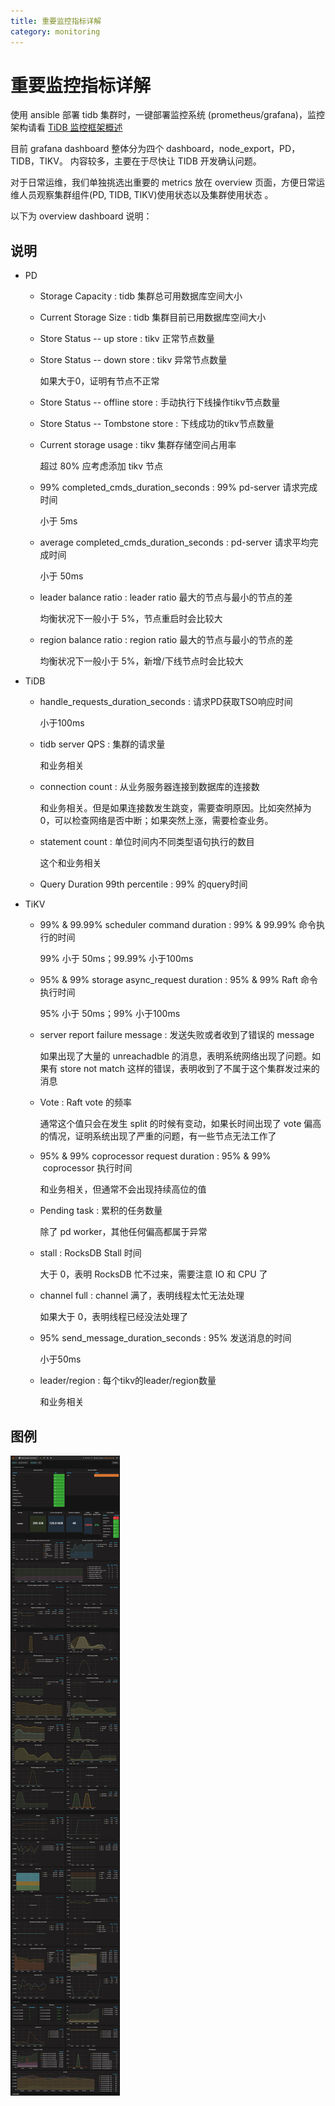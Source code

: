 ```yaml
---
title: 重要监控指标详解
category: monitoring
---
```


# 重要监控指标详解

使用 ansible 部署 tidb 集群时，一键部署监控系统 (prometheus/grafana)，监控架构请看 [TiDB 监控框架概述](monitor-overview.md)

目前 grafana dashboard 整体分为四个 dashboard，node_export，PD，TIDB，TIKV。 内容较多，主要在于尽快让 TIDB 开发确认问题。

对于日常运维，我们单独挑选出重要的 metrics 放在 overview 页面，方便日常运维人员观察集群组件(PD, TIDB, TIKV)使用状态以及集群使用状态 。

以下为 overview dashboard 说明：

## 说明

-   PD
    -   Storage Capacity   :   tidb 集群总可用数据库空间大小
    -   Current Storage Size   :   tidb 集群目前已用数据库空间大小
    -   Store Status  -- up store   :   tikv 正常节点数量
    -   Store Status  -- down store   :   tikv 异常节点数量

        如果大于0，证明有节点不正常
    -   Store Status  -- offline store   :   手动执行下线操作tikv节点数量
    -   Store Status  -- Tombstone store   :   下线成功的tikv节点数量
    -   Current storage usage   :   tikv 集群存储空间占用率

        超过 80% 应考虑添加 tikv 节点
    -   99% completed_cmds_duration_seconds   :   99% pd-server 请求完成时间

        小于 5ms
    -   average completed_cmds_duration_seconds   :   pd-server 请求平均完成时间

        小于 50ms
    -   leader balance ratio   :   leader ratio 最大的节点与最小的节点的差

        均衡状况下一般小于 5%，节点重启时会比较大
    -   region balance ratio   :   region ratio 最大的节点与最小的节点的差

        均衡状况下一般小于 5%，新增/下线节点时会比较大

-   TiDB
    -   handle_requests_duration_seconds   :   请求PD获取TSO响应时间

        小于100ms
    -   tidb server QPS   :   集群的请求量

        和业务相关
    -   connection count   :   从业务服务器连接到数据库的连接数

        和业务相关。但是如果连接数发生跳变，需要查明原因。比如突然掉为0，可以检查网络是否中断；如果突然上涨，需要检查业务。
    -   statement count   :   单位时间内不同类型语句执行的数目

        这个和业务相关
    -   Query Duration 99th percentile   :   99% 的query时间

-   TiKV
    -   99%  & 99.99%  scheduler command duration   :   99% & 99.99% 命令执行的时间

        99% 小于 50ms；99.99% 小于100ms
    -   95%  & 99% storage async_request duration   :   95%  & 99% Raft 命令执行时间

        95% 小于 50ms；99% 小于100ms
    -   server report failure message   :   发送失败或者收到了错误的 message

        如果出现了大量的 unreachadble 的消息，表明系统网络出现了问题。如果有 store not match 这样的错误，表明收到了不属于这个集群发过来的消息
    -   Vote   :   Raft vote 的频率

        通常这个值只会在发生 split 的时候有变动，如果长时间出现了 vote 偏高的情况，证明系统出现了严重的问题，有一些节点无法工作了
    -   95% & 99% coprocessor request duration   :   95% & 99%  coprocessor 执行时间

        和业务相关，但通常不会出现持续高位的值
    -   Pending task   :   累积的任务数量

        除了 pd worker，其他任何偏高都属于异常
    -   stall   :   RocksDB Stall 时间

        大于 0，表明 RocksDB 忙不过来，需要注意 IO 和 CPU 了
    -   channel full   :   channel 满了，表明线程太忙无法处理

        如果大于 0，表明线程已经没法处理了
    -   95% send_message_duration_seconds   :   95% 发送消息的时间

        小于50ms
    -   leader/region   :   每个tikv的leader/region数量

        和业务相关

## 图例

![overview](../media/overview.png)
